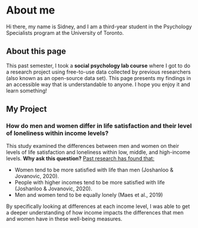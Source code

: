 # About me
Hi there, my name is Sidney, and I am a third-year student in the Psychology Specialists program at the University of Toronto.
## About this page
This past semester, I took a **social psychology lab course** where I got to do a research project using free-to-use data collected by previous researchers (also known as an open-source data set). This page presents my findings in an accessible way that is understandable to anyone. I hope you enjoy it and learn something!
## My Project
### How do men and women differ in life satisfaction and their level of loneliness within income levels?
This study examined the differences between men and women on their levels of life satisfaction and loneliness within low, middle, and high-income levels.
**Why ask this question?**
<ins>Past research has found that:</ins>  
  - Women tend to be more satisfied with life than men (Joshanloo & Jovanovic, 2020).
  - People with higher incomes tend to be more satisfied with life (Joshanloo & Jovanovic, 2020).
  - Men and women tend to be equally lonely (Maes et al., 2019)


By specifically looking at differences at each income level, I was able to get a deeper understanding of how income impacts the differences that men and women have in these well-being measures. 
